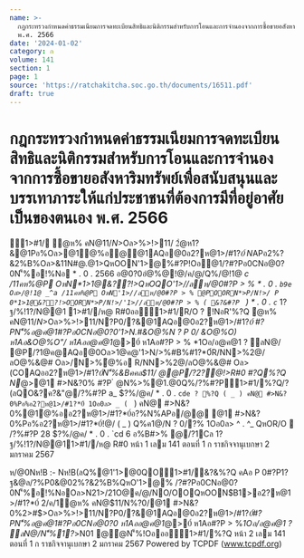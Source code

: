 ```yaml
---
name: >-
  กฎกระทรวงกำหนดค่าธรรมเนียมการจดทะเบียนสิทธิและนิติกรรมสำหรับการโอนและการจำนองจากการซื้อขายอสังหาริมทรัพย์เพื่อสนับสนุนและบรรเทาภาระให้แก่ประชาชนที่ต้องการมีที่อยู่อาศัยเป็นของตนเอง
  พ.ศ. 2566
date: '2024-01-02'
category: ก
volume: 141
section: 1
page: 1
source: 'https://ratchakitcha.soc.go.th/documents/16511.pdf'
draft: true
---
```


# กฎกระทรวงกำหนดค่าธรรมเนียมการจดทะเบียนสิทธิและนิติกรรมสำหรับการโอนและการจำนองจากการซื้อขายอสังหาริมทรัพย์เพื่อสนับสนุนและบรรเทาภาระให้แก่ประชาชนที่ต้องการมีที่อยู่อาศัยเป็นของตนเอง พ.ศ. 2566

1>#1/ ํ@ห% คN@$11/N%?0/@1 #>N&?0%2>#$>Oล>%>!>11/ 2ํ@ห1?&@1Pอ%Oล>@1ํ@%อ@@1AQอ@0อ2?ห@1>/#1?*0์ N*APอ2%?&2%B%Oล>&11N#@.@1>QหOON'1>@%#?P!Oอ@1/?#?Pอ0CNอ@0?0N'็%อ!%Nอ * . 0 . 2566 อ@0?0อํ@%@!@/ค/@/Q%/@!1@ _c /11คห%@P OหN*1>1@&??!>QหOQO'1>//ลห/@0#?P > % * . 0 . `b9e Oล>/@!1@ _^a /11คห%@P OหN'1>//ลห/@0#?P > % @POORN*>P/N!>/ P 0*1>1@&??!>OORN*>P/N!>/'1>//ลห/@0#?P > % ( &?&#?P ` ) * . 0 . `c`_ 1?ฐ/%!1?/N@@1 1>#1//ห@ R#0ออ1>#1/R/O ? !NอR'%?Q ํ@ห% คN@$11/N%?0/@1 #>N&?0%2>#$>Oล>%>!>11/N?P0/?&@1AQอ@0อ2?ห@1>/#1?*0์ #?PN'็%อ@ค@1#?Pอ0CNอ@0?0'1>N.#&O@%N ? P 0/ &O@%O) ห1Aอ&O@%O"/ ห1Aออ@ค@1*@>0์ ห1Aอ#?P > % *1Oอ/อ@ค@1 ? ลN@/ @P/?1@ค@AQอ@0Oล>1@ค@'1>N/>%#B%#1?*0์R/NN>%2@/ลO@%&@# Oล>/N>%ํ@%อ R/NN>%2@/ลO@%&@# Oล>(COAQออ2?ห@1>/#1?*0์N'็%&Bคคล$11/ @@P/?2?@!>R#0 #?Q%?Q N*@>@1 #>N&?0% #?P ํ @N%>%@1.@0Q%/?%#?P1>#1/%?Q/?(ลQO&?ค?&"@/?%#?P a_ $?%/@ค/ * . 0 . `cde ? %?Q ( _ ) คN@ #>N&?0%Pอ%อ2?ห@1>/#1?*0์ 1Oอ0ล> _ ( ` ) คN@ #>N&?0%@1ํ@%ออ2?ห@1>/#1?*0์อ?%N%APอ/@@ @1 #>N&?0%Pอ%อ2?ห@1>/#1?*0์!@/ ( _ ) Q%ค1@/N ? 0/?% 1Oอ0ล> ^ . ^_ QหOR/O  /?%#?P 28 $?%/@ค/ * . 0 . `cd 6 อ%B#>% @/?1Cล 1?ฐ/%!1?/N@@11>#1//ห@ R#0 หน้า 1 เลม 141 ตอนที่ 1 ก ราชกิจจานุเบกษา 2 มกราคม 2567

ห/@0Nห!B :- Nห!B(ลQ%@1'1>@0QO1>#1/&?&%?Q คAอ P 0#?P1?ฐ&@ล/?%P0&@02%?&2%B%QหO'1>@% /?#?Pอ0CNอ@0?0N'็%อ!%NอOล>N21>/21O@ค/@/NO/OOQหOON$B1>อ2?ห@1>/#1?*0์ 2/ค/1ํ@ห% คN@$11/N%?0/@1 #>N&?0%2>#$>Oล>%>!>11/N?P0/?&@1AQอ@0อ2?ห@1>/#1?*0์#?PN'็%อ@ค@1#?Pอ0CNอ@0?0 ห1Aออ@ค@1*@>0์ ห1Aอ#?P > %*1Oอ/อ@ค@1 ? ลN@/N'็%1?*>N01 @ํ@N'็%!Oอออ1>#1/%?Q หน้า 2 เลม 141 ตอนที่ 1 ก ราชกิจจานุเบกษา 2 มกราคม 2567 Powered by TCPDF (www.tcpdf.org)
